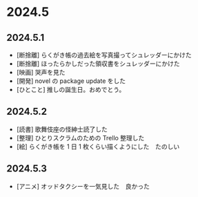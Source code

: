 # 2024.5

## 2024.5.1

- [断捨離] らくがき帳の過去絵を写真撮ってシュレッダーにかけた
- [断捨離] ほったらかしだった領収書をシュレッダーにかけた
- [映画] 哭声を見た
- [開発] novel の package update をした
- [ひとこと] 推しの誕生日。おめでとう。

## 2024.5.2

- [読書] 歌舞伎座の怪紳士読了した
- [整理] ひとりスクラムのための Trello 整理した
- [絵] らくがき帳を 1 日 1 枚くらい描くようにした　たのしい

## 2024.5.3

- [アニメ] オッドタクシーを一気見した　良かった

